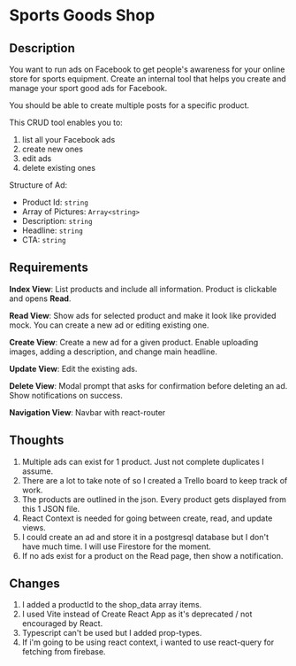 # Sports Goods Shop

## Description

You want to run ads on Facebook to get people's awareness for your online store for sports equipment. Create an internal tool that helps you create and manage your sport good ads for Facebook.

You should be able to create multiple posts for a specific product.

This CRUD tool enables you to:

1. list all your Facebook ads
2. create new ones
3. edit ads
4. delete existing ones

Structure of Ad:

- Product Id: `string`
- Array of Pictures: `Array<string>`
- Description: `string`
- Headline: `string`
- CTA: `string`

## Requirements

**Index View**: List products and include all information. Product is clickable and opens **Read**.

**Read View**: Show ads for selected product and make it look like provided mock. You can create a new ad or editing existing one.

**Create View**: Create a new ad for a given product. Enable uploading images, adding a description, and change main headline.

**Update View**: Edit the existing ads.

**Delete View**: Modal prompt that asks for confirmation before deleting an ad. Show notifications on success.

**Navigation View**: Navbar with react-router

## Thoughts

1. Multiple ads can exist for 1 product. Just not complete duplicates I assume.
2. There are a lot to take note of so I created a Trello board to keep track of work.
3. The products are outlined in the json. Every product gets displayed from this 1 JSON file.
4. React Context is needed for going between create, read, and update views.
5. I could create an ad and store it in a postgresql database but I don't have much time. I will use Firestore for the moment.
6. If no ads exist for a product on the Read page, then show a notification.

## Changes

1. I added a productId to the shop_data array items.
2. I used Vite instead of Create React App as it's deprecated / not encouraged by React.
3. Typescript can't be used but I added prop-types.
4. If i'm going to be using react context, i wanted to use react-query for fetching from firebase.
